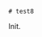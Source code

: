                                                                                                                                                                                                                                                                                                                                                                                                                                                                                              # test8

Init.
